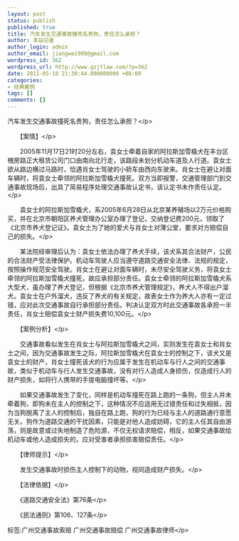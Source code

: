 ```yaml
---
layout: post
status: publish
published: true
title: 汽车发生交通事故撞死名贵狗，责任怎么承担？
author: 本站记者
author_login: admin
author_email: jiangwei909@gmail.com
wordpress_id: 362
wordpress_url: http://www.gzjtlaw.com/?p=362
date: 2011-05-18 21:30:44.000000000 +08:00
categories:
- 经典案例
tags: []
comments: []
---
```

<p>汽车发生交通事故撞死名贵狗，责任怎么承担？<&#47;p><p>　　【案情】<&#47;p><p>　　2005年11月17日21时20分左右，袁女士牵着自家的阿拉斯加雪橇犬在丰台区槐房路正大租赁公司门口由南向北行走，该路段未划分机动车道及人行道。袁女士欲从路边横过马路时，恰遇肖女士驾驶的小轿车由西向东驶来。肖女士在避让对面车辆时，将袁女士牵领的阿拉斯加雪橇犬撞死。双方当即报警，交通管理部门到交通事故现场后，出具了简易程序处理交通事故认定书，该认定书未作责任认定。<&#47;p><p>　　袁女士的阿拉斯加雪橇犬，系2005年6月28日从北京某养殖场以2万元价格购买，并在北京市朝阳区养犬管理办公室办理了登记，交纳登记费200元，领取了《北京市养犬登记证》。袁女士为了她的爱犬与肖女士对薄公堂，要求对方赔偿自己的损失。<&#47;p><p>　　某法院经审理后认为：袁女士依法办理了养犬手续，该犬系其合法财产，公民的合法财产受法律保护。机动车驾驶人应当遵守道路交通安全法律、法规的规定，按照操作规范安全驾驶。肖女士在避让对面车辆时，未尽安全驾驶义务，将袁女士牵领的阿拉斯加雪橇犬撞死，故应承担部分责任。袁女士牵领的阿拉斯加雪橇犬系大型犬，虽办理了养犬登记，但根据《北京市养犬管理规定》，养犬人不得出户溜犬。袁女士在户外溜犬，违反了养犬的有关规定，故表女士作为养大人亦有一定过错，应对此次交通事故自行承担部分责任。判决认定双方时此交通事故各承担一半责任，肖女士赔偿袁女士财产损失费10,100元。<&#47;p><p>　　【案例分析】<&#47;p><p>　　交通事故看似发生在肖女士与阿拉斯加雪橇犬之间，实则发生在袁女士和肖女士之间，因为交通事故发生之际，阿拉斯加雪橇犬在袁女士的控制之下，该犬又是袁女士的财产，肖女士撞死该犬的行为应属于发生在机动车与行人之间的交通事故，类似于机动车与行人发生交通事故，没有对行人造成人身损伤，仅造成行人的财产损失，如将行人携带的手提电脑撞坏等。<&#47;p><p>　　如果交通事故发生了变化，同样是机动车撞死在路上跑的一条狗，但主人并未牵着狗，即狗未在主人的控制之下，这种情况不应适用无过错责任和过失相抵，因为当狗脱离了主人的控制后，独自在路上跑，狗的行为已经与主人的道路通行意愿无关。狗作为道路交通的干扰因素，只能是对他人造成妨碍，它的主人任其自由游荡，则是故意或过失地制造了危险源，不仅无权请求赔偿，相反，如果交通事故给机动车或他人造成损失的，应对受害者承担损害赔偿责任。<&#47;p><p>　　【律师提示】<&#47;p><p>　　发生交通事故时损伤主人控制下的动物，视同造成财产损失。<&#47;p><p>　　【法律依据】<&#47;p><p>　　《道路交通安全法》第76条<&#47;p><p>　　《民法通则》第106、127条<&#47;p><br&#47;><p>标签:广州交通事故索赔 广州交通事故赔偿 广州交通事故律师<&#47;p>
